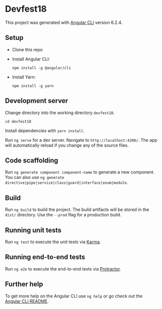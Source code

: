 # Devfest18

This project was generated with [Angular CLI](https://github.com/angular/angular-cli) version 6.2.4.

## Setup

- Clone this repo

- Install Angular CLI:

  `npm install -g @angular/cli`

- Install Yarn:

  `npm install -g yarn`

## Development server

Change directory into the working directory `devfest18`.

`cd devfest18`

Install dependencies with `yarn install`.

Run `ng serve` for a dev server. Navigate to `http://localhost:4200/`. The app will automatically reload if you change any of the source files.

## Code scaffolding

Run `ng generate component component-name` to generate a new component. You can also use `ng generate directive|pipe|service|class|guard|interface|enum|module`.

## Build

Run `ng build` to build the project. The build artifacts will be stored in the `dist/` directory. Use the `--prod` flag for a production build.

## Running unit tests

Run `ng test` to execute the unit tests via [Karma](https://karma-runner.github.io).

## Running end-to-end tests

Run `ng e2e` to execute the end-to-end tests via [Protractor](http://www.protractortest.org/).

## Further help

To get more help on the Angular CLI use `ng help` or go check out the [Angular CLI README](https://github.com/angular/angular-cli/blob/master/README.md).

